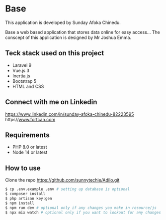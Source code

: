 # Base
This application is developed by Sunday Afoka Chinedu.

Base a web based application that stores data online for easy access... The conscept of this application is designed by Mr Joshua Emma.

## Teck stack used on this project
* Laravel 9
* Vue.js 3
* Inertia.js
* Bootstrap 5
* HTML and CSS

## Connect with me on Linkedin
https://www.linkedin.com/in/sunday-afoka-chinedu-82223595
https//www.fortcan.com

## Requirements
* PHP 8.0 or latest
* Node 14 or latest

## How to use
Clone the repo https://github.com/sunnytechie/Adilo.git
```bash
$ cp .env.example .env # setting up database is optional
$ composer install
$ php artisan key:gen
$ npm install
$ npm run dev # optional only if any changes you make in resource/js
$ npx mix watch # optional only if you want to lookout for any changes you make in resource/js
```